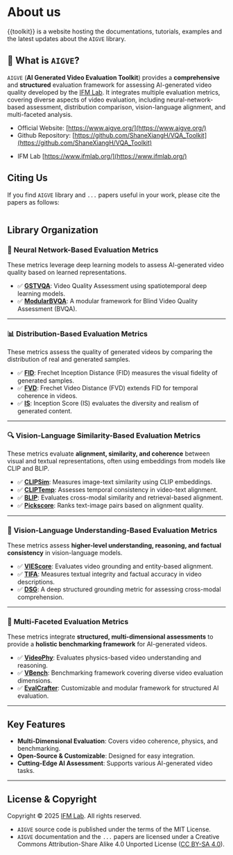 # About us

{{toolkit}} is a website hosting the documentations, tutorials, examples and the latest updates about the `AIGVE` library.

## 🚀 What is `AIGVE`?

`AIGVE` (**AI Generated Video Evaluation Toolkit**) provides a **comprehensive** and **structured** evaluation framework for assessing AI-generated video quality developed by the [IFM Lab](https://www.ifmlab.org/). It integrates multiple evaluation metrics, covering diverse aspects of video evaluation, including neural-network-based assessment, distribution comparison, vision-language alignment, and multi-faceted analysis.

* Official Website: [https://www.aigve.org/](https://www.aigve.org/)
* Github Repository: [https://github.com/ShaneXiangH/VQA_Toolkit](https://github.com/ShaneXiangH/VQA_Toolkit)
<!-- * PyPI Package: [https://pypi.org/project/tinybig/](https://pypi.org/project/tinybig/) -->
* IFM Lab [https://www.ifmlab.org/](https://www.ifmlab.org/)

## Citing Us

If you find `AIGVE` library and `...` papers useful in your work, please cite the papers as follows:
```

```

## Library Organization


### 🧠 **Neural Network-Based Evaluation Metrics**
These metrics leverage deep learning models to assess AI-generated video quality based on learned representations.

- ✅ **[GSTVQA](./configs/gstvqa.py)**: Video Quality Assessment using spatiotemporal deep learning models.
- ✅ **[ModularBVQA]()**: A modular framework for Blind Video Quality Assessment (BVQA).

---

### 📊 **Distribution-Based Evaluation Metrics**
These metrics assess the quality of generated videos by comparing the distribution of real and generated samples.

- ✅ **[FID]()**: Frechet Inception Distance (FID) measures the visual fidelity of generated samples.
- ✅ **[FVD]()**: Frechet Video Distance (FVD) extends FID for temporal coherence in videos.
- ✅ **[IS]()**: Inception Score (IS) evaluates the diversity and realism of generated content.

---

### 🔍 **Vision-Language Similarity-Based Evaluation Metrics**
These metrics evaluate **alignment, similarity, and coherence** between visual and textual representations, often using embeddings from models like CLIP and BLIP.

- ✅ **[CLIPSim](./configs/clipsim.py)**: Measures image-text similarity using CLIP embeddings.
- ✅ **[CLIPTemp](./configs/cliptemp.py)**: Assesses temporal consistency in video-text alignment.
- ✅ **[BLIP](./configs/blipsim.py)**: Evaluates cross-modal similarity and retrieval-based alignment.
- ✅ **[Pickscore](./configs/pickscore.py)**: Ranks text-image pairs based on alignment quality.

---

### 🧠 **Vision-Language Understanding-Based Evaluation Metrics**
These metrics assess **higher-level understanding, reasoning, and factual consistency** in vision-language models.

- ✅ **[VIEScore](./configs/viescore.py)**: Evaluates video grounding and entity-based alignment.
- ✅ **[TIFA](./configs/tifa.py)**: Measures textual integrity and factual accuracy in video descriptions.
- ✅ **[DSG](./configs/dsg.py)**: A deep structured grounding metric for assessing cross-modal comprehension.

---

### 🔄 **Multi-Faceted Evaluation Metrics**
These metrics integrate **structured, multi-dimensional assessments** to provide a **holistic benchmarking framework** for AI-generated videos.

- ✅ **[VideoPhy](./configs/videophy.py)**: Evaluates physics-based video understanding and reasoning.
- ✅ **[VBench]()**: Benchmarking framework covering diverse video evaluation dimensions.
- ✅ **[EvalCrafter]()**: Customizable and modular framework for structured AI evaluation.

---

## Key Features
- **Multi-Dimensional Evaluation**: Covers video coherence, physics, and benchmarking.
- **Open-Source & Customizable**: Designed for easy integration.
- **Cutting-Edge AI Assessment**: Supports various AI-generated video tasks.

---

<!-- | Components                                                                            | Descriptions                                                                                     |
|:--------------------------------------------------------------------------------------|:-------------------------------------------------------------------------------------------------|
| [`tinybig`]()                          | a deep function learning library like torch.nn, deeply integrated with autograd                  |
| [`tinybig.model`]()                      | a library providing the RPN models for addressing various deep function learning tasks           | -->
                                  


## License & Copyright

Copyright © 2025 [IFM Lab](https://www.ifmlab.org/). All rights reserved.

* `AIGVE` source code is published under the terms of the MIT License. 
* `AIGVE` documentation and the `...` papers are licensed under a Creative Commons Attribution-Share Alike 4.0 Unported License ([CC BY-SA 4.0](https://creativecommons.org/licenses/by-sa/4.0/)). 